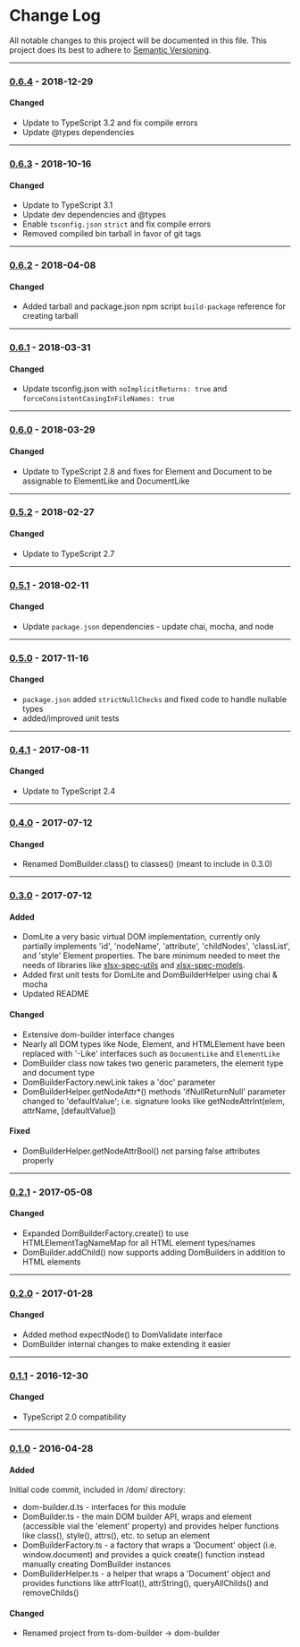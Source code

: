 ﻿# Change Log
All notable changes to this project will be documented in this file.
This project does its best to adhere to [Semantic Versioning](http://semver.org/).


--------
### [0.6.4](N/A) - 2018-12-29
#### Changed
* Update to TypeScript 3.2 and fix compile errors
* Update @types dependencies


--------
### [0.6.3](https://github.com/TeamworkGuy2/dom-builder/commit/0ed836c7bf54d8989d3165f9f744c0513bf6b786) - 2018-10-16
#### Changed
* Update to TypeScript 3.1
* Update dev dependencies and @types
* Enable `tsconfig.json` `strict` and fix compile errors
* Removed compiled bin tarball in favor of git tags


--------
### [0.6.2](https://github.com/TeamworkGuy2/dom-builder/commit/d34a61c4ba58e831c134b04b065a9507a73156a9) - 2018-04-08
#### Changed
* Added tarball and package.json npm script `build-package` reference for creating tarball


--------
### [0.6.1](https://github.com/TeamworkGuy2/dom-builder/commit/91ce390d6022843b95f1f817c3a2ab51d51084e3) - 2018-03-31
#### Changed
* Update tsconfig.json with `noImplicitReturns: true` and `forceConsistentCasingInFileNames: true`


--------
### [0.6.0](https://github.com/TeamworkGuy2/dom-builder/commit/37fc735038e69b9562d2d3e9766e521d87dee4f7) - 2018-03-29
#### Changed
* Update to TypeScript 2.8 and fixes for Element and Document to be assignable to ElementLike and DocumentLike


--------
### [0.5.2](https://github.com/TeamworkGuy2/dom-builder/commit/0ee1f9a03c3e8f7d98103193c4a1eb574c40ae86) - 2018-02-27
#### Changed
* Update to TypeScript 2.7


--------
### [0.5.1](https://github.com/TeamworkGuy2/dom-builder/commit/ef5d34eb0c31be8bb67329f58b53a28c02168e38) - 2018-02-11
#### Changed
* Update `package.json` dependencies - update chai, mocha, and node


--------
### [0.5.0](https://github.com/TeamworkGuy2/dom-builder/commit/496d057345a7d79e6f05919c2be0c91ceca53985) - 2017-11-16
#### Changed
* `package.json` added `strictNullChecks` and fixed code to handle nullable types
* added/improved unit tests


--------
### [0.4.1](https://github.com/TeamworkGuy2/dom-builder/commit/fe4375294e67a993919e9bd6dcc26b915dd7aa97) - 2017-08-11
#### Changed
* Update to TypeScript 2.4


--------
### [0.4.0](https://github.com/TeamworkGuy2/dom-builder/commit/9a7ccbc07d374fce3d5960770263b53fba22e315) - 2017-07-12
#### Changed
* Renamed DomBuilder.class() to classes() (meant to include in 0.3.0)


--------
### [0.3.0](https://github.com/TeamworkGuy2/dom-builder/commit/75b6e20e3f490ac81e085986b3946f79a58d0dd5) - 2017-07-12
#### Added
* DomLite a very basic virtual DOM implementation, currently only partially implements 'id', 'nodeName', 'attribute', 'childNodes', 'classList', and 'style' Element properties.  The bare minimum needed to meet the needs of libraries like [xlsx-spec-utils](https://github.com/TeamworkGuy2/xlsx-spec-utils) and [xlsx-spec-models](https://github.com/TeamworkGuy2/xlsx-spec-models).
* Added first unit tests for DomLite and DomBuilderHelper using chai & mocha
* Updated README

#### Changed
* Extensive dom-builder interface changes
* Nearly all DOM types like Node, Element, and HTMLElement have been replaced with '-Like' interfaces such as `DocumentLike` and `ElementLike`
* DomBuilder class now takes two generic parameters, the element type and document type
* DomBuilderFactory.newLink takes a 'doc' parameter
* DomBuilderHelper.getNodeAttr*() methods 'ifNullReturnNull' parameter changed to 'defaultValue'; i.e. signature looks like getNodeAttrInt(elem, attrName, [defaultValue])

#### Fixed
* DomBuilderHelper.getNodeAttrBool() not parsing false attributes properly


--------
### [0.2.1](https://github.com/TeamworkGuy2/dom-builder/commit/1398109ec0265d5f460ae0b022e646c905e3f430) - 2017-05-08
#### Changed
* Expanded DomBuilderFactory.create() to use HTMLElementTagNameMap for all HTML element types/names
* DomBuilder.addChild() now supports adding DomBuilders in addition to HTML elements


--------
### [0.2.0](https://github.com/TeamworkGuy2/dom-builder/commit/2870cc4ee9f8c272827ca485fe2a0a9515475efc) - 2017-01-28
#### Changed
* Added method expectNode() to DomValidate interface
* DomBuilder internal changes to make extending it easier


--------
### [0.1.1](https://github.com/TeamworkGuy2/dom-builder/commit/79abd5e028f5c71ede33924428d3df2755a6d871) - 2016-12-30
#### Changed
* TypeScript 2.0 compatibility


--------
### [0.1.0](https://github.com/TeamworkGuy2/dom-builder/commit/a584d1cb374e5f33018f13c06c950a45415b8068) - 2016-04-28
#### Added
Initial code commit, included in /dom/ directory:
* dom-builder.d.ts - interfaces for this module
* DomBuilder.ts - the main DOM builder API, wraps and element (accessible vial the 'element' property) and provides helper functions like class(), style(), attrs(), etc. to setup an element
* DomBuilderFactory.ts - a factory that wraps a 'Document' object (i.e. window.document) and provides a quick create() function instead manually creating DomBuilder instances
* DomBuilderHelper.ts - a helper that wraps a 'Document' object and provides functions like attrFloat(), attrString(), queryAllChilds() and removeChilds()

#### Changed
* Renamed project from ts-dom-builder -> dom-builder